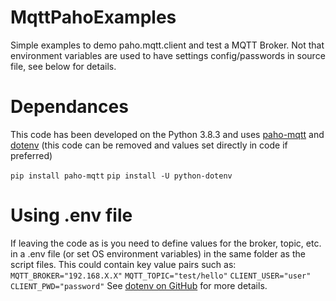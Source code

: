 # MqttPahoExamples
Simple examples to demo paho.mqtt.client and test a MQTT Broker. Not that environment variables are used to have settings config/passwords in source file, see below for details.

# Dependances
This code has been developed on the Python 3.8.3 and uses [paho-mqtt](https://pypi.org/project/paho-mqtt/) and [dotenv](https://pypi.org/project/python-dotenv/) (this code can be removed and values set directly in code if preferred)

`pip install paho-mqtt`
`pip install -U python-dotenv`

# Using .env file
If leaving the code as is you need to define values for the broker, topic, etc. in a .env file (or set OS environment variables) in the same folder as the script files. This could contain key value pairs such as:
`MQTT_BROKER="192.168.X.X"`
`MQTT_TOPIC="test/hello"`
`CLIENT_USER="user"`
`CLIENT_PWD="password"`
See [dotenv on GitHub](https://github.com/theskumar/python-dotenv) for more details.